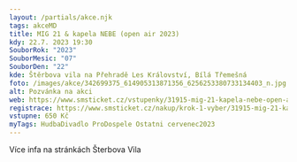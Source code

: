 ```yaml
---
layout: /partials/akce.njk
tags: akceMD
title: MIG 21 & kapela NEBE (open air 2023)
kdy: 22.7. 2023 19:30
SouborRok: "2023"
SouborMesic: "07"
SouborDen: "22"
kde: Štěrbova vila na Přehradě Les Království, Bílá Třemešná
foto: /images/akce/342699375_614905313871356_6256253380733134403_n.jpg
alt: Pozvánka na akci
web: https://www.smsticket.cz/vstupenky/31915-mig-21-kapela-nebe-open-air-2023-sterbova-vila-na-prehrade-les-kralovstvi-bila-tremesna
registrace: https://www.smsticket.cz/nakup/krok-1-vyber/31915-mig-21-kapela-nebe-open-air-2023-sterbova-vila-na-prehrade-les-kralovstvi-bila-tremesna
vstupne: 650 Kč
myTags: HudbaDivadlo ProDospele Ostatni cervenec2023
---
```

V﻿íce infa na stránkách Šterbova Vila